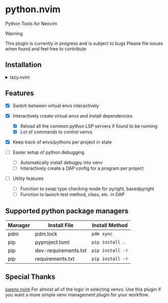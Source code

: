 # python.nvim

Python Tools for Neovim

> [!WARNING]
> This plugin is currently in progress and is subject to bugs
> Please file issues when found and feel free to contribute

## Installation

<details>
<summary>lazy.nvim</summary>

```lua
return {
    "joshzcold/python.nvim"
    opts = {}
}
```

</details>

## Features

- [x] Switch between virtual envs interactively
- [x] Interactively create virtual envs and install dependencies
  - [x] Reload all the common python LSP servers if found to be running
  - [x] Lot of commands to control venvs

- [x] Keep track of envs/pythons per project in state

- [ ] Easier setup of python debugging
  - [ ] Automatically install debugpy into venv
  - [ ] Interactively create a DAP config for a program per project

- [ ] Utility features
  - [ ] Function to swap type checking mode for pyright, basedpyright
  - [ ] Function to launch test method, class, etc. in DAP

## Supported python package managers

| Manager | Install File         | Install Method   |
| ------- | -------------------- | ---------------- |
| pdm     | pdm.lock             | `pdm sync`       |
| pip     | pyproject.toml       | `pip install .`  |
| pip     | dev-requirements.txt | `pip install -r` |
| pip     | requirements.txt     | `pip install -r` |

## Special Thanks

[swenv,nvim](https://github.com/AckslD/swenv.nvim) For almost all of the logic in selecting venvs.
Use this plugin if you want a more simple venv management plugin for your workflow.

